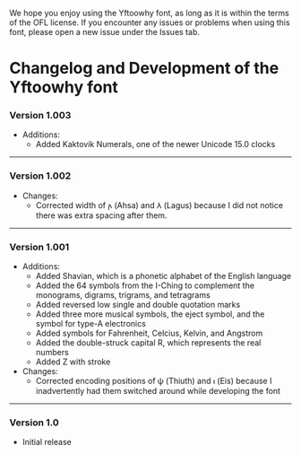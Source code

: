 We hope you enjoy using the Yftoowhy font, as long as it is within the terms of the OFL license. If you encounter any issues or problems when using this font, please open a new issue under the Issues tab.

# Changelog and Development of the Yftoowhy font #

### Version 1.003 ###
- Additions:
  - Added Kaktovik Numerals, one of the newer Unicode 15.0 clocks
- - - -
### Version 1.002 ###
- Changes:
  - Corrected width of 𐌰 (Ahsa) and 𐌻 (Lagus) because I did not notice there was extra spacing after them.
- - - -
### Version 1.001 ###
- Additions:
  - Added Shavian, which is a phonetic alphabet of the English language
  - Added the 64 symbols from the I-Ching to complement the monograms, digrams, trigrams, and tetragrams
  - Added reversed low single and double quotation marks
  - Added three more musical symbols, the eject symbol, and the symbol for type-A electronics
  - Added symbols for Fahrenheit, Celcius, Kelvin, and Angstrom
  - Added the double-struck capital R, which represents the real numbers
  - Added Z with stroke
- Changes:
  - Corrected encoding positions of 𐌸 (Thiuth) and 𐌹 (Eis) because I inadvertently had them switched around while developing the font
- - - -
### Version 1.0 ###
- Initial release
